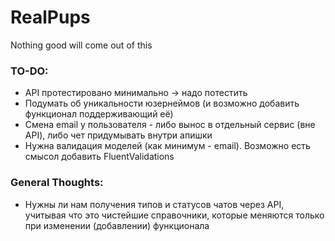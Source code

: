 # RealPups
Nothing good will come out of this

### TO-DO:

* API протестировано минимально -> надо потестить
* Подумать об уникальности юзернеймов (и возможно добавить функционал поддерживающий её)
* Смена email у пользователя - либо вынос в отдельный сервис (вне API), либо чет придумывать внутри апишки
* Нужна валидация моделей (как минимум - email). Возможно есть смысол добавить FluentValidations

### General Thoughts:

* Нужны ли нам получения типов и статусов чатов через API, учитывая что это чистейшие справочники, которые меняются только при изменении (добавлении) функционала
